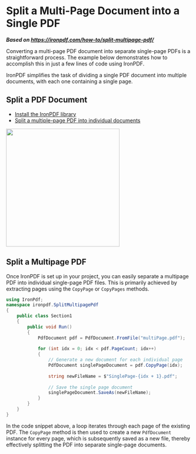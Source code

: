 # Split a Multi-Page Document into a Single PDF

***Based on <https://ironpdf.com/how-to/split-multipage-pdf/>***


Converting a multi-page PDF document into separate single-page PDFs is a straightforward process. The example below demonstrates how to accomplish this in just a few lines of code using IronPDF.

IronPDF simplifies the task of dividing a single PDF document into multiple documents, with each one containing a single page.

<div class="learn-how-section">
  <div class="row">
    <div class="col-sm-6">
      <h2>Split a PDF Document</h2>
      <ul class="list-unstyled">
        <li><a href="#anchor-1-install-ironpdf-to-your-c-project">Install the IronPDF library</a></li>
        <li><a href="#anchor-2-split-a-multipage-pdf">Split a multiple-page PDF into individual documents</a></li>
    </div>
    <div class="col-sm-6">
      <div class="download-card">
        <a href="https://ironpdf.com/csharp-pdf.pdf" target="_blank">
          <img style="box-shadow: none; width: 308px; height: 320px;" src="https://ironpdf.com/img/faq/pdf-in-csharp-no-button.svg" class="img-responsive learn-how-to-img">
        </a>
      </div>
    </div>
  </div>
</div>

## Split a Multipage PDF

Once IronPDF is set up in your project, you can easily separate a multipage PDF into individual single-page PDF files. This is primarily achieved by extracting pages using the `CopyPage` or `CopyPages` methods.

```cs
using IronPdf;
namespace ironpdf.SplitMultipagePdf
{
    public class Section1
    {
        public void Run()
        {
            PdfDocument pdf = PdfDocument.FromFile("multiPage.pdf");
            
            for (int idx = 0; idx < pdf.PageCount; idx++)
            {
                // Generate a new document for each individual page
                PdfDocument singlePageDocument = pdf.CopyPage(idx);
            
                string newFileName = $"SinglePage-{idx + 1}.pdf";
            
                // Save the single page document
                singlePageDocument.SaveAs(newFileName);
            }
        }
    }
}
```

In the code snippet above, a loop iterates through each page of the existing PDF. The `CopyPage` method is then used to create a new `PdfDocument` instance for every page, which is subsequently saved as a new file, thereby effectively splitting the PDF into separate single-page documents.